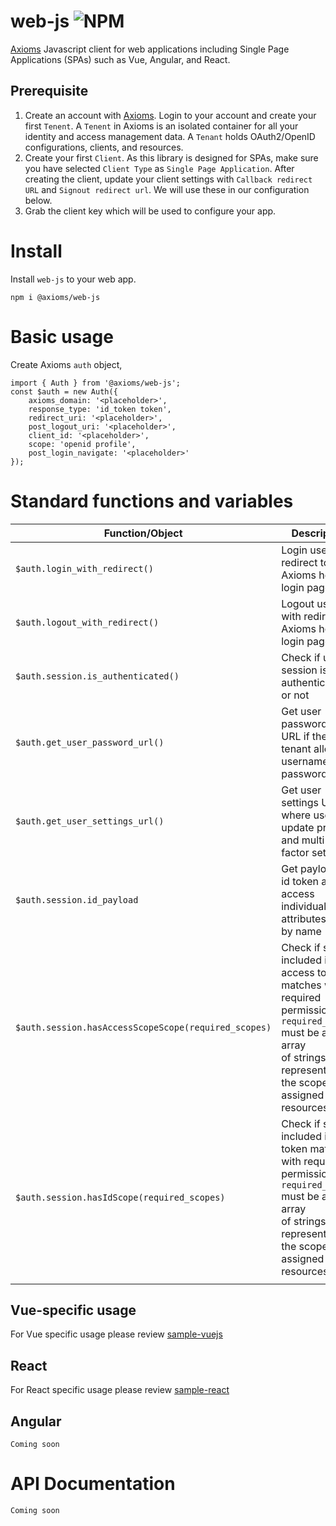 # web-js ![NPM](https://img.shields.io/npm/v/@axioms/web-js?style=flat-square)
[Axioms](https://axioms.io) Javascript client for web applications including Single Page Applications (SPAs) such as Vue, Angular, and React.

## Prerequisite
1. Create an account with [Axioms](https://axioms.io). Login to your account and create your first `Tenent`. A `Tenent` in Axioms is an isolated container for all your identity and access management data. A `Tenant` holds OAuth2/OpenID configurations, clients, and resources.
2. Create your first `Client`. As this library is designed for SPAs, make sure you have selected `Client Type` as `Single Page Application`. After creating the client, update your client settings with `Callback redirect URL` and `Signout redirect url`. We will use these in our configuration below.
3. Grab the client key which will be used to configure your app.

# Install
Install `web-js` to your web app.

```
npm i @axioms/web-js
```

# Basic usage
Create Axioms `auth` object,

```
import { Auth } from '@axioms/web-js';
const $auth = new Auth({
    axioms_domain: '<placeholder>',
    response_type: 'id_token token',
    redirect_uri: '<placeholder>',
    post_logout_uri: '<placeholder>',
    client_id: '<placeholder>',
    scope: 'openid profile',
    post_login_navigate: '<placeholder>'
});
```

# Standard functions and variables

| Function/Object | Description | Examples |
|-------------------------------------------------|-------------------------------------------------------------------------------------------------------------------------------------------------------------------------|-----------------------------------------------------------------------------------------------------------------------|
| `$auth.login_with_redirect()` | Login user with redirect to Axioms hosted login page |  |
| `$auth.logout_with_redirect()` | Logout user with redirect to Axioms hosted login page |  |
| `$auth.session.is_authenticated()` | Check if user session is authenticated or not |  |
| `$auth.get_user_password_url()` | Get user password reset URL if the tenant allows <br>username-password login. |  |
| `$auth.get_user_settings_url()` | Get user settings URL where user can update profile <br>and multi-factor settings. |  |
| `$auth.session.id_payload` | Get payload of id token and access individual attributes<br> by name | `$auth.session.id_payload.given_name`,<br>`$auth.session.id_payload.family_name`,<br>`$auth.session.id_payload.picture` |
| `$auth.session.hasAccessScopeScope(required_scopes)` | Check if scope included in access token matches with required <br>permissions. `required_scopes` must be an array <br>of strings representing the scopes assigned to resources | `['profile', 'openid']`,<br>`['profile', 'openid', 'tenant:owner']` |
| `$auth.session.hasIdScope(required_scopes)` | Check if scope included in id token matches with required <br>permissions. `required_scopes` must be an array <br>of strings representing the scopes assigned to resources | `['profile', 'openid']`,<br>`['profile', 'openid', 'picture']` |
|  |  |  |
## Vue-specific usage
For Vue specific usage please review [sample-vuejs](https://github.com/axioms-io/sample-vuejs)

## React

For React specific usage please review [sample-react](https://github.com/axioms-io/sample-react)

## Angular

`Coming soon`

# API Documentation

`Coming soon`
